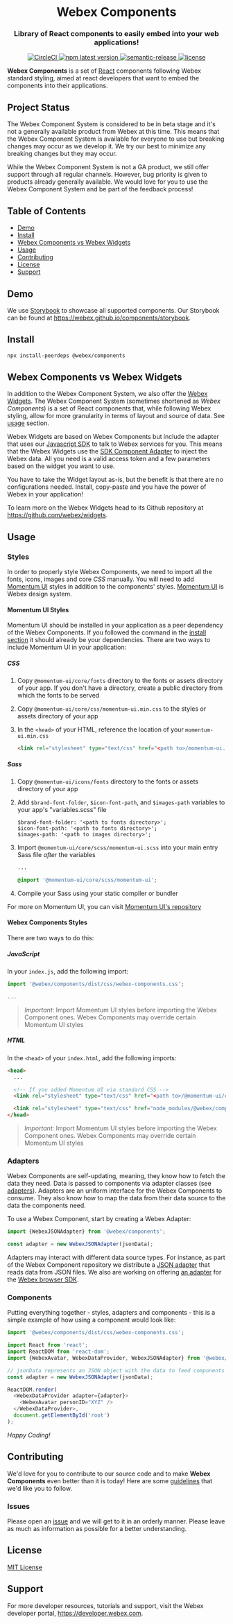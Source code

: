 <h1 align='center' style='border-bottom: none;'>Webex Components</h1>
<h3 align='center'>Library of React components to easily embed into your web applications!</h3>
<p align='center'>
<a href='https://circleci.com/gh/webex/components'>
    <img alt='CircleCI' src='https://circleci.com/gh/webex/components.svg?style=shield'>
  </a>
  <a href='https://www.npmjs.com/package/@webex/components'>
    <img alt='npm latest version' src='https://img.shields.io/npm/v/@webex/components?label=npm%40latest'>
  </a>
  <a href='#badge'>
    <img alt='semantic-release' src='https://img.shields.io/badge/%20%20%F0%9F%93%A6%F0%9F%9A%80-semantic--release-e10079.svg'>
  </a>
  <a href='https://github.com/webex/components/blob/master/package.json#L28'>
    <img src='https://img.shields.io/npm/l/webex.svg' alt='license'>
  </a>
</p>

**Webex Components** is a set of [React](https://reactjs.org) components following Webex standard styling,
aimed at react developers that want to embed the components into their applications.

## Project Status

The Webex Component System is considered to be in beta stage and it's not a generally available product from Webex at this time.
This means that the Webex Component System is available for everyone to use but breaking changes may occur as we develop it.
We try our best to minimize any breaking changes but they may occur.

While the Webex Component System is not a GA product, we still offer support through all regular channels.
However, bug priority is given to products already generally available.
We would love for you to use the Webex Component System and be part of the feedback process!

## Table of Contents

- [Demo](#demo)
- [Install](#install)
- [Webex Components vs Webex Widgets](#webex-components-vs-webex-widgets)
- [Usage](#usage)
- [Contributing](#contributing)
- [License](#license)
- [Support](#support)

## Demo

We use [Storybook](https://storybook.js.org) to showcase all supported components. Our Storybook can be found at https://webex.github.io/components/storybook.

## Install

```bash
npx install-peerdeps @webex/components
```

## Webex Components vs Webex Widgets

In addition to the Webex Component System, we also offer the
[Webex Widgets](https://github.com/webex/widgets#webex-widgets).
The Webex Component System (sometimes shortened as _Webex Components_) is a set of
React components that, while following Webex styling, allow for more granularity
in terms of layout and source of data. See [usage](#usage) section.

Webex Widgets are based on Webex Components but include the adapter that uses
our [Javascript SDK](https://github.com/webex/webex-js-sdk) to talk to Webex services for you.
This means that the Webex Widgets use the
[SDK Component Adapter](https://github.com/webex/sdk-component-adapter#webex-sdk-component-adapter)
to inject the Webex data.
All you need is a valid access token and a few parameters based on the widget you want to use.

You have to take the Widget layout as-is, but the benefit is that there are no configurations needed.
Install, copy-paste and you have the power of Webex in your application!

To learn more on the Webex Widgets head to its Github repository at
https://github.com/webex/widgets.

## Usage

### Styles

In order to properly style Webex Components, we need to import all the fonts, icons, images and core _CSS_ manually.
You will need to add [Momentum UI](https://momentum.design) styles in addition to the components' styles.
[Momentum UI](https://momentum.design) is Webex design system.

#### Momentum UI Styles

Momentum UI should be installed in your application as a peer dependency of the Webex Components. If you followed the command in the [install section](#install) it should already be your dependencies. There are two ways to include Momentum UI in your application:

##### CSS

1. Copy `@momentum-ui/core/fonts` directory to the fonts or assets directory of your app.
If you don't have a directory, create a public directory from which the fonts to be served
2. Copy `@momentum-ui/core/css/momentum-ui.min.css` to the styles or assets directory of your app
3. In the `<head>` of your HTML, reference the location of your `momentum-ui.min.css`

    ```HTML
    <link rel="stylesheet" type="text/css" href="<path to>/momentum-ui.min.css">
    ```

##### Sass

1. Copy `@momentum-ui/icons/fonts` directory to the fonts or assets directory of your app
2. Add `$brand-font-folder`, `$icon-font-path`, and `$images-path` variables to your app's "variables.scss" file

    ```JS
    $brand-font-folder: '<path to fonts directory>';
    $icon-font-path: '<path to fonts directory>';
    $images-path: '<path to images directory>';
    ```

3. Import `@momentum-ui/core/scss/momentum-ui.scss` into your main entry Sass file _after_ the variables

    ```CSS
    ...

    @import '@momentum-ui/core/scss/momentum-ui';
    ```

4. Compile your Sass using your static compiler or bundler

For more on Momentum UI, you can visit [Momentum UI's repository](https://github.com/momentum-design/momentum-ui/tree/master/core)

#### Webex Components Styles

There are two ways to do this:

##### JavaScript

In your `index.js`, add the following import:

```js
import '@webex/components/dist/css/webex-components.css';

...
```

> *Important:* Import Momentum UI styles before importing the Webex Component ones.
> Webex Components may override certain Momentum UI styles

##### HTML

In the `<head>` of your `index.html`, add the following imports:

```html
<head>
  ...

  <!-- If you added Momentum UI via standard CSS -->
  <link rel="stylesheet" type="text/css" href="<path to>/@momentum-ui/core/css/momentum-ui.min.css" />

  <link rel="stylesheet" type="text/css" href="node_modules/@webex/components/dist/css/webex-components.css" />
</head>
```

> *Important:* Import Momentum UI styles before importing the Webex Component ones.
> Webex Components may override certain Momentum UI styles

### Adapters

Webex Components are self-updating, meaning, they know how to fetch the data they need.
Data is passed to components via adapter classes (see [adapters](./src/adapters)).
Adapters are an uniform interface for the Webex Components to consume.
They also know how to map the data from their data source to the data the components need.

To use a Webex Component, start by creating a Webex Adapter:

```js
import {WebexJSONAdapter} from '@webex/components';

const adapter = new WebexJSONAdapter(jsonData);
```

Adapters may interact with different data source types.
For instance, as part of the Webex Component repository we distribute a [JSON adapter](./src/adapters) that reads data from JSON files.
We also are working on offering [an adapter](https://github.com/webex/sdk-component-adapter) for the [Webex browser SDK](https://github.com/webex/webex-js-sdk).

### Components

Putting everything together - styles, adapters and components - this is a simple example of how using a component would look like:

```js
import '@webex/components/dist/css/webex-components.css';

import React from 'react';
import ReactDOM from 'react-dom';
import {WebexAvatar, WebexDataProvider, WebexJSONAdapter} from '@webex/components';

// jsonData represents an JSON object with the data to feed components
const adapter = new WebexJSONAdapter(jsonData);

ReactDOM.render(
  <WebexDataProvider adapter={adapter}>
    <WebexAvatar personID="XYZ" />
  </WebexDataProvider>,
  document.getElementById('root')
);
```

_Happy Coding!_

## Contributing

We'd love for you to contribute to our source code and to make **Webex Components** even better than it is today!
Here are some [guidelines](https://github.com/webex/components/blob/master/CONTRIBUTING.md) that we'd like you to follow.

### Issues

Please open an [issue](https://github.com/webex/components/issues) and we will get to it in an orderly manner.
Please leave as much as information as possible for a better understanding.

## License

[MIT License](https://opensource.org/licenses/MIT)

## Support

For more developer resources, tutorials and support, visit the Webex developer portal, https://developer.webex.com.

